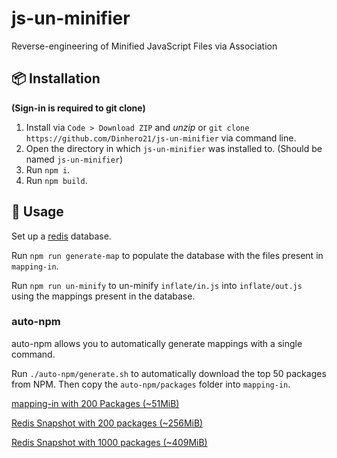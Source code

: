 # js-un-minifier

 Reverse-engineering of Minified JavaScript Files via Association

## 📦 Installation

**(Sign-in is required to git clone)**

1. Install via `Code > Download ZIP` and *unzip* or `git clone https://github.com/Dinhero21/js-un-minifier` via command line.
2. Open the directory in which `js-un-minifier` was installed to. (Should be named `js-un-minifier`)
3. Run `npm i`.
4. Run `npm build`.

## 🚀 Usage

Set up a [redis](https://redis.io/) database.

Run `npm run generate-map` to populate the database with the files present in `mapping-in`.

Run `npm run un-minify` to un-minify `inflate/in.js` into `inflate/out.js` using the mappings present in the database.

### auto-npm

auto-npm allows you to automatically generate mappings with a single command.

Run `./auto-npm/generate.sh` to automatically download the top 50 packages from NPM. Then copy the `auto-npm/packages` folder into `mapping-in`.

[mapping-in with 200 Packages (~51MiB)](https://ipfs.io/ipfs/QmRZsKmbYGAcpAPVUeUegLACsUb1fxfGZaC4UkhKu278G5?filename=packages.tar.zst)

[Redis Snapshot with 200 packages (~256MiB)](https://ipfs.io/ipfs/QmPBrnwPjupJBRGmLM3Dv275xnxyuF4nXBFaZSNcXsB2p7?filename=package-200.rdb.zst)

[Redis Snapshot with 1000 packages (~409MiB)](https://ipfs.io/ipfs/QmZVDausAsdbhSrz3A5NoF2GBgwg1Tr7AbKkuzPGm3fKJ1?filename=package-1k.rdb.zst)
